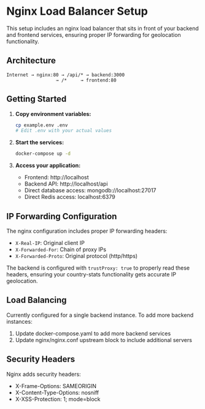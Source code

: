 # Nginx Load Balancer Setup

This setup includes an nginx load balancer that sits in front of your backend and frontend services, ensuring proper IP forwarding for geolocation functionality.

## Architecture

```
Internet → nginx:80 → /api/* → backend:3000
                  → /*     → frontend:80
```

## Getting Started

1. **Copy environment variables:**

   ```bash
   cp example.env .env
   # Edit .env with your actual values
   ```

2. **Start the services:**

   ```bash
   docker-compose up -d
   ```

3. **Access your application:**
   - Frontend: http://localhost
   - Backend API: http://localhost/api
   - Direct database access: mongodb://localhost:27017
   - Direct Redis access: localhost:6379

## IP Forwarding Configuration

The nginx configuration includes proper IP forwarding headers:

- `X-Real-IP`: Original client IP
- `X-Forwarded-For`: Chain of proxy IPs
- `X-Forwarded-Proto`: Original protocol (http/https)

The backend is configured with `trustProxy: true` to properly read these headers, ensuring your country-stats functionality gets accurate IP geolocation.

## Load Balancing

Currently configured for a single backend instance. To add more backend instances:

1. Update docker-compose.yaml to add more backend services
2. Update nginx/nginx.conf upstream block to include additional servers

## Security Headers

Nginx adds security headers:

- X-Frame-Options: SAMEORIGIN
- X-Content-Type-Options: nosniff
- X-XSS-Protection: 1; mode=block
